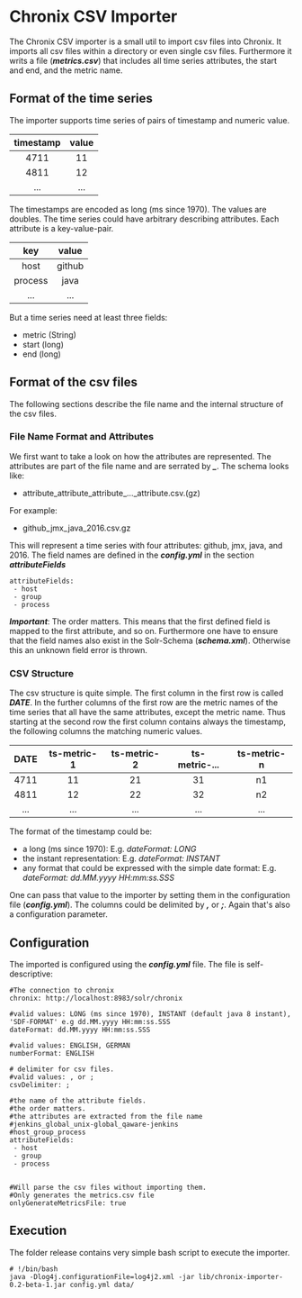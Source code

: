 # Chronix CSV Importer
The Chronix CSV importer is a small util to import csv files into Chronix.
It imports all csv files within a directory or even single csv files.
Furthermore it writs a file (***metrics.csv***) that includes all time series attributes, the start and end, and the metric name.

## Format of the time series
The importer supports time series of pairs of timestamp and numeric value.

| timestamp | value |
|:---------:|:-----:|
|    4711   |   11  |
|    4811   |   12  |
|    ...    |  ...  |

The timestamps are encoded as long (ms since 1970). The values are doubles.
The time series could have arbitrary describing attributes.
Each attribute is a key-value-pair.

| key    |  value  |
|:------:|:-------:|
| host   | github  |
|process |  java   | 
|   ...  |   ...   |

But a time series need at least three fields:

- metric (String)
- start (long)
- end (long)

## Format of the csv files
The following sections describe the file name and the internal structure of the csv files.

### File Name Format and Attributes
We first want to take a look on how the attributes are represented.
The attributes are part of the file name and are serrated by ***\_***.
The schema looks like:

 - attribute_attribute_attribute_..._attribute.csv.(gz)

For example:

 - github_jmx_java_2016.csv.gz
 
This will represent a time series with four attributes: github, jmx, java, and 2016.
The field names are defined in the ***config.yml*** in the section ***attributeFields***

```
attributeFields:
 - host
 - group
 - process
```

***Important***: The order matters. This means that the first defined field is mapped to the first attribute, and so on.
Furthermore one have to ensure that the field names also exist in the Solr-Schema (***schema.xml***).
Otherwise this an unknown field error is thrown.

### CSV Structure
The csv structure is quite simple.
The first column in the first row is called ***DATE***.
In the further columns of the first row are the metric names of the time series that all have the same attributes, except the metric name.
Thus starting at the second row the first column contains always the timestamp, the following columns the matching numeric values.

| DATE | ts-metric-1 |ts-metric-2 |ts-metric-... |ts-metric-n |
|:---------:|:-----:|:---------:|:---------:|:---------:|
|    4711   |   11  |     21    |     31    |     n1    |
|    4811   |   12  |     22    |     32    |     n2    |
|    ...    |  ...  |     ...    |     ...    |    ...    |

The format of the timestamp could be:

 - a long (ms since 1970): E.g. *dateFormat: LONG*
 - the instant representation: E.g. *dateFormat: INSTANT*
 - any format that could be expressed with the simple date format: E.g. *dateFormat: dd.MM.yyyy HH:mm:ss.SSS*
 
One can pass that value to the importer by setting them in the configuration file (***config.yml***).
The columns could be delimited by ***,*** or ***;***. Again that's also a configuration parameter.

## Configuration
The imported is configured using the ***config.yml*** file. 
The file is self-descriptive:

```
#The connection to chronix
chronix: http://localhost:8983/solr/chronix

#valid values: LONG (ms since 1970), INSTANT (default java 8 instant), 'SDF-FORMAT' e.g dd.MM.yyyy HH:mm:ss.SSS
dateFormat: dd.MM.yyyy HH:mm:ss.SSS

#valid values: ENGLISH, GERMAN
numberFormat: ENGLISH

# delimiter for csv files.
#valid values: , or ;
csvDelimiter: ;

#the name of the attribute fields.
#the order matters.
#the attributes are extracted from the file name
#jenkins_global_unix-global_qaware-jenkins
#host_group_process
attributeFields:
 - host
 - group
 - process


#Will parse the csv files without importing them.
#Only generates the metrics.csv file
onlyGenerateMetricsFile: true
```

## Execution
The folder release contains very simple bash script to execute the importer.
```
# !/bin/bash
java -Dlog4j.configurationFile=log4j2.xml -jar lib/chronix-importer-0.2-beta-1.jar config.yml data/
```